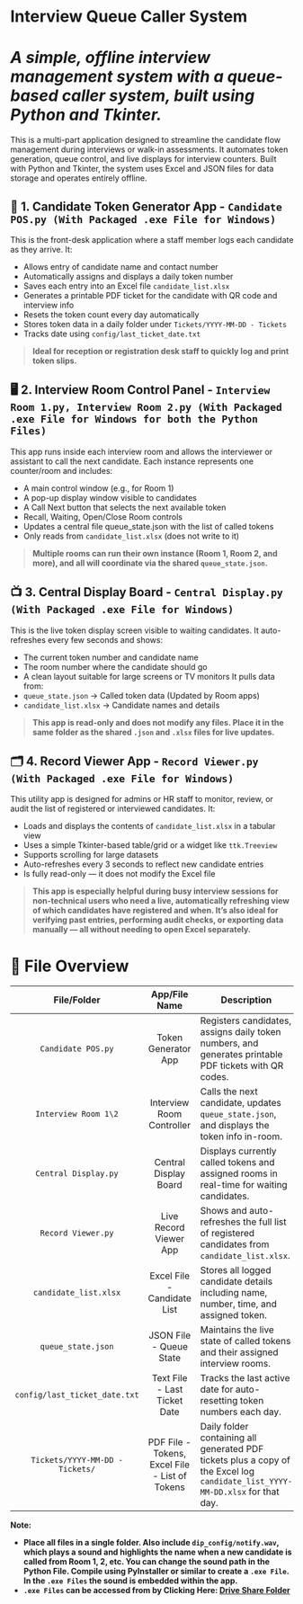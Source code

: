 # <b>Interview Queue Caller System</b>
# <i>A simple, offline interview management system with a queue-based caller system, built using Python and Tkinter.</i>

This is a multi-part application designed to streamline the candidate flow management during interviews or walk-in assessments. It automates token generation, queue control, and live displays for interview counters. Built with Python and Tkinter, the system uses Excel and JSON files for data storage and operates entirely offline.

## 📄 1. Candidate Token Generator App - `Candidate POS.py (With Packaged .exe File for Windows)`
This is the front-desk application where a staff member logs each candidate as they arrive. It:
  - Allows entry of candidate name and contact number
  - Automatically assigns and displays a daily token number
  - Saves each entry into an Excel file `candidate_list.xlsx`
  - Generates a printable PDF ticket for the candidate with QR code and interview info
  - Resets the token count every day automatically
  - Stores token data in a daily folder under `Tickets/YYYY-MM-DD - Tickets`
  - Tracks date using `config/last_ticket_date.txt`

> <b> Ideal for reception or registration desk staff to quickly log and print token slips. </b>

## 🖥️ 2. Interview Room Control Panel - `Interview Room 1.py, Interview Room 2.py (With Packaged .exe File for Windows for both the Python Files)`
This app runs inside each interview room and allows the interviewer or assistant to call the next candidate. Each instance represents one counter/room and includes:
  - A main control window (e.g., for Room 1)
  - A pop-up display window visible to candidates
  - A Call Next button that selects the next available token
  - Recall, Waiting, Open/Close Room controls
  - Updates a central file queue_state.json with the list of called tokens
  - Only reads from `candidate_list.xlsx` (does not write to it)

> <b> Multiple rooms can run their own instance (Room 1, Room 2, and more), and all will coordinate via the shared `queue_state.json`. </b>

## 📺 3. Central Display Board - `Central Display.py (With Packaged .exe File for Windows)`
This is the live token display screen visible to waiting candidates. It auto-refreshes every few seconds and shows:
  - The current token number and candidate name
  - The room number where the candidate should go
  - A clean layout suitable for large screens or TV monitors
It pulls data from:
  - `queue_state.json` → Called token data (Updated by Room apps)
  - `candidate_list.xlsx` → Candidate names and details

> <b>This app is read-only and does not modify any files. Place it in the same folder as the shared `.json` and `.xlsx` files for live updates.</b>

## 🗂️ 4. Record Viewer App - `Record Viewer.py (With Packaged .exe File for Windows)`
This utility app is designed for admins or HR staff to monitor, review, or audit the list of registered or interviewed candidates. It:
  - Loads and displays the contents of `candidate_list.xlsx` in a tabular view
  - Uses a simple Tkinter-based table/grid or a widget like `ttk.Treeview`
  - Supports scrolling for large datasets
  - Auto-refreshes every 3 seconds to reflect new candidate entries
  - Is fully read-only — it does not modify the Excel file

> <b>This app is especially helpful during busy interview sessions for non-technical users who need a live, automatically refreshing view of which candidates have registered and when. It’s also ideal for verifying past entries, performing audit checks, or exporting data manually — all without needing to open Excel separately.</b>

# 📁 File Overview
| File/Folder | App/File Name | Description |
| :---: | :---: | --- |
| `Candidate POS.py` | Token Generator App	 | Registers candidates, assigns daily token numbers, and generates printable PDF tickets with QR codes. |
| `Interview Room 1\2`</center> | Interview Room Controller | Calls the next candidate, updates `queue_state.json`, and displays the token info in-room. |
| `Central Display.py` | Central Display Board | Displays currently called tokens and assigned rooms in real-time for waiting candidates. |
| `Record Viewer.py` | Live Record Viewer App | Shows and auto-refreshes the full list of registered candidates from `candidate_list.xlsx`. |
| `candidate_list.xlsx` | Excel File - Candidate List | Stores all logged candidate details including name, number, time, and assigned token. |
| `queue_state.json` | JSON File - Queue State | Maintains the live state of called tokens and their assigned interview rooms. |
| `config/last_ticket_date.txt` | Text File - Last Ticket Date | Tracks the last active date for auto-resetting token numbers each day. |
| `Tickets/YYYY-MM-DD - Tickets/` | PDF File - Tokens, Excel File - List of Tokens | Daily folder containing all generated PDF tickets plus a copy of the Excel log `candidate_list_YYYY-MM-DD.xlsx` for that day. |

<b> Note: 
  - Place all files in a single folder. Also include `dip_config/notify.wav`, which plays a sound and highlights the name when a new candidate is called from Room 1, 2, etc. You can     change the sound path in the Python File. Compile using PyInstaller or similar to create a `.exe File`. In the `.exe Files` the sound is embedded within the app.
  - `.exe Files` can be accessed from by Clicking Here: [Drive Share Folder]()
</b>
